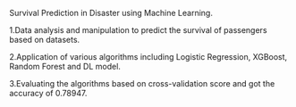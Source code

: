 Survival Prediction in Disaster using Machine Learning.

1.Data analysis and manipulation to predict the survival of passengers based on datasets.

2.Application of various algorithms including Logistic Regression, XGBoost, Random Forest and DL model.

3.Evaluating the algorithms based on cross-validation score and got the accuracy of 0.78947.

